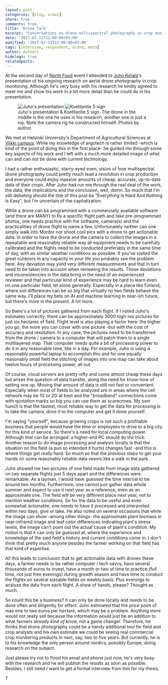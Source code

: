 ```yaml
---
layout: post
categories: [blog, views]
share: true
comments: true
title: 'Drone Talk'
excerpt: "Conversations on drone multispectral photography in crop monitoring"
date: '2017-07-11T22:00:00+03:00'
modified: '2017-07-11T22:00:00+03:00'
tags: [interview, respondent, drone, meta]
author: Author1
hidelogo: true
relatedposts:
---
```

At the second day of [North Food](https://startnorth.com/#/event/77) event I attended to [Juho Kotala](https://tuhat.helsinki.fi/portal/fi/persons/juho-kotala(65a3c557-5dbb-427d-b2d8-e3b3c8b8f1b4).html)'s presentation of his ongoing research on aerial drone photography in crop monitoring. Although he's very busy with his research he kindly agreed to meet me and show his work in a bit more detail than he could do in his presentation.

<figure class="half">
    <img src="../../../images/posts/IMG_1219.jpg" alt="Juho's presentation">
    <img src="../../../images/posts/IMG_1330.jpg" alt="Koetilantie 5 sign">
    <figcaption>Juho's presentation & Koetilantie 5 sign. The drone in the middle is the one he uses in his research, another one is just a toy. Note the camera rig he constructed himself. Photos by author.</figcaption>
</figure>


We met at Helsinki University's Department of Agricultural Sciences at [Viikki campus](http://www.helsinki.fi/agriculturalsciences/department/map.html). While my knowledge of argotech is rather limited -which is kind of the point of doing this in the first place- he guided me through some key aspects of his work and I left with a much more detailed image of what can and can not be done with current technology.

I had a rather enthusiastic, starry-eyed even, vision of how multispectral drone photography could pretty much lead a revolution in crop production and everyone could enjoy massive amounts of cheap, accurate, up-to-date data of their crops. After Juho had run me through the real deal of the work, the data, the implications and the conclusion, well, *damn*. So much that I'm still debating should the title of this post  be "Everything Is Hard And Nothing Is Easy", but I'm uncertain of the capitalization.

While a drone can be programmed with a commercially available software (and there are MANY) to fly a specific flight path and take pre-programmed photos, one needs practice with the software, camera(s) and the practicalities of drone flight to name a few. Unfortunately neither can one simply walk into Mordor nor shoot cool pics with a drone to get actionable data. In order to have the drone and the camera to collect the images in a repeatable and reasonably reliable way all equipment needs to be carefully calibrated and the flights need to be conducted preferably in the same time of day, with as similar weather conditions as possible. If you've visited the great outdoors in any capacity in your life you probably see the problem here. Any deviation may yield very different measurements and that in turn need to be taken into account when reviewing the results. Those deviations and inconsistencies in the data bring in the need of an experienced reviewer and that particular kind of experience may be hard to learn even on one particular field, let alone generally. Especially in a place like Finland, where soil differences can be so big that virtually no two fields behave the same way. I'll place my bets on AI and machine learning in near-ish future, but there's more in the present. A lot more.

So there's a lot of pictures gathered from each flight. If I noted Juho's estimates correctly, there can be approximately 3000 high-res pictures for just six hectares of field. Flight level is also playing a factor here: the higher you go, the more you can cover with one picture -but with the cost of accuracy and resolution. In any case, the pictures need to be transferred from the drone / camera to a computer that will patch them to a single multilayered map. That computer needs quite a bit of processing power to do it in any reasonable time, like in a day. For example, Juho is using a reasonably powerful laptop to accomplish this and for one equally reasonably small field the stitching of images into one map can take about twelve hours of processing power, all out.

Of course, cloud servers are pretty nifty and come almost cheap these days but arises the question of data transfer, along the need for know-how of setting one up. Moving that amount of data is still not fast or convenient. Especially when most of fields to be analyzed are in areas where the cell network may be 1G or 2G at best and the "broadband" connections come with quotation marks so big you can use them as scarecrows. My own hunch is that the fastest, most reliable way to get the data for processing is to take the camera, drive it to the computer and get it done yourself.

I'm saying "yourself", because growing crops is not such a profitable business that people would have the time or employees to drive to a big city for this kind of service. So there's a need for local computing power. Although that can be arranged: a higher-end PC should do the trick. Another reason to do image processing and analysis locally is that the situation on the field (a pun so intended it hurts) changes fast -and this is where things get really hard. So much so that the previous steps to get your hands on some reasonably reliable data seems like a walk in the park.

Juho showed me two pictures of one field made from image data gathered on two separate flights just 5 days apart and the differences were remarkable. As a layman, I would have guessed the time interval to be around two months. Furthermore, one cannot just gather data whole summer and expect to use it next year as a reference, even as an approximate one. The field will be very different place next year, not to mention weather conditions. So for the data to be useful and even somewhat actionable, one needs to have it processed and interpreted within two days, give or take. He also noted on several occasions that while the image can show -among other things- the approximate plant biomass in near-infrared image and leaf color differences indicating plant's stress levels, the image can't point out the actual cause of plant's condition. My notion is that it can only be guessed at, where the experience and knowledge of the said field's history and current conditions come in. I don't think that pretty much anyone besides the farmer working on that field has that kind of expertise.

All this leads to conclusion that to get actionable data with drones these days, a farmer needs to be rather computer / tech savvy, have several thousands of euros to invest, have a month or two of time to practice (full time, not just free evenings) during growth season and have time to conduct the flights on several sizeable fields on weekly basis. Plus evenings to analyze the data from each flight. A show of hands, please? Thought as much.

So could this be a business? It can only be done locally and needs to be done often and diligently for effect. Juho estimated that the price point of max one to two euros per hectare, which may be a problem. Anything more would not really sell because the information would just be an addition to what farmers already *kind of* know, not a game changer. Therefore, he thinks that drone photography could be a handy additional tool for field and crop analysts and his own estimate we could be seeing real commercial crop monitoring products in next, say, two to five years. But currently, he is to his knowledge the only person around nordics, possibly Europe, doing research on the subject.

Just please try not to flood his email and phone just now, he's very busy with the research and he will publish the results as soon as possible. Besides, I still need / want to get a formal interview from him for my thesis.

T

